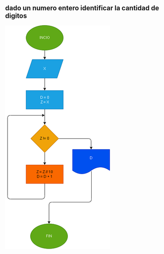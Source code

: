 ## dado un numero entero identificar la cantidad de digitos


![Diagrama de fljo](digitos.png ("Diagrama de flujo"))